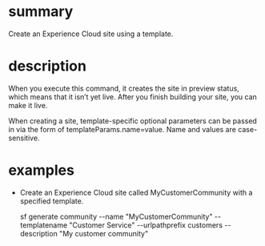 # summary
  
Create an Experience Cloud site using a template.

# description

When you execute this command, it creates the site in preview status, which means that it isn’t yet live. After you finish building your site, you can make it live.

When creating a site, template-specific optional parameters can be passed in via the form of templateParams.name=value. Name and values are case-sensitive.

# examples

- Create an Experience Cloud site called MyCustomerCommunity with a specified template.

  sf generate community --name "MyCustomerCommunity" --templatename "Customer Service" --urlpathprefix customers --description "My customer community"
